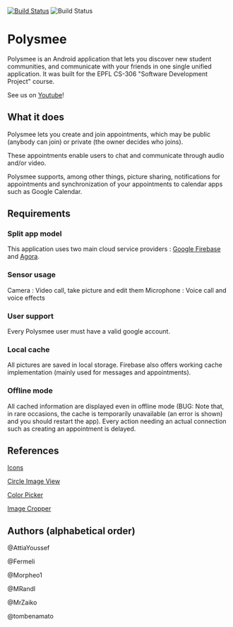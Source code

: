 [![Build Status](https://img.shields.io/cirrus/github/MrZaiko/Polysmee)](https://cirrus-ci.com/github/MrZaiko/Polysmee)
![Build Status](https://img.shields.io/codeclimate/coverage/MrZaiko/Polysmee)
# Polysmee
Polysmee is an Android application that lets you discover new student communities, and communicate with your friends in one single unified application.
It was built for the EPFL CS-306 "Software Development Project" course.

See us on [Youtube](https://www.youtube.com/watch?v=HE_2EAxEcnk)!

## What it does

Polysmee lets you create and join appointments, which may be public (anybody can join) or private (the owner decides who joins).

These appointments enable users to chat and communicate through audio and/or video.

Polysmee supports, among other things, picture sharing, notifications for appointments and synchronization of your appointments to calendar apps such as Google Calendar.

## Requirements

### Split app model

This application uses two main cloud service providers : [Google Firebase](https://firebase.google.com) and [Agora](https://www.agora.io). 

### Sensor usage

Camera : Video call, take picture and edit them
Microphone : Voice call and voice effects

### User support

Every Polysmee user must have a valid google account.

### Local cache

All pictures are saved in local storage. Firebase also offers working cache implementation (mainly used for messages and appointments).

### Offline mode

All cached information are displayed even in offline mode (BUG: Note that, in rare occasions, the cache is temporarily unavailable (an error is shown) and you should restart the app). Every action needing an actual connection such as creating an appointment is delayed.

## References

[Icons](https://fonts.google.com/icons?selected=Material+Icons)

[Circle Image View](https://github.com/hdodenhof/CircleImageView)

[Color Picker](https://github.com/duanhong169/ColorPicker)

[Image Cropper](https://github.com/ArthurHub/Android-Image-Cropper/)

## Authors (alphabetical order)

@AttiaYoussef

@Fermeli

@Morpheo1

@MRandl

@MrZaiko

@tombenamato
